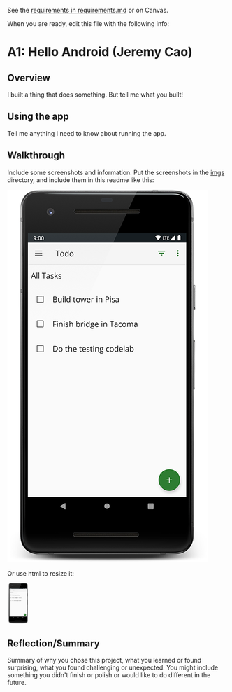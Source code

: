 See the [requirements in requirements.md](requirements.md) or on Canvas. 

When you are ready, edit this file with the following info: 

# A1: Hello Android (Jeremy Cao)

## Overview

I built a thing that does something. But tell me what you built! 

## Using the app 

Tell me anything I need to know about running the app. 

## Walkthrough

Include some screenshots and information. Put the screenshots in the [imgs](imgs) directory, and include them in this readme like this: 

![Sample Screenshot](imgs/screenshot.png?raw=tru)

Or use html to resize it: 

<img src="imgs/screenshot.png" width="50">

## Reflection/Summary

Summary of why you chose this project, what you learned or found surprising, what you found challenging or unexpected. You might include something you didn't finish or polish or would like to do different in the future. 


